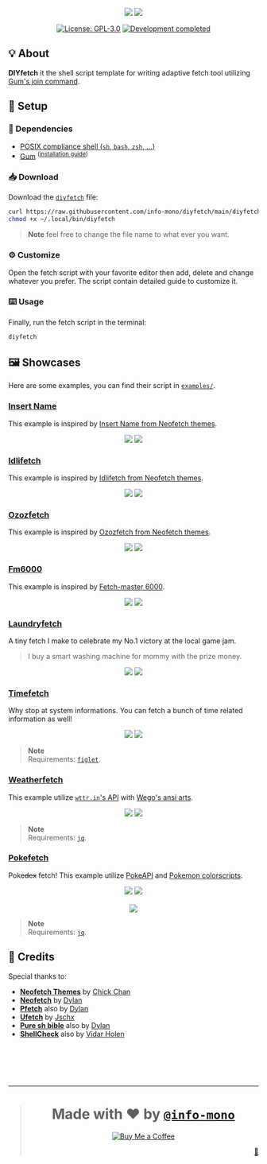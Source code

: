 <p align="center">
  <img src="https://user-images.githubusercontent.com/43980777/188279024-8669d85b-4df9-4e48-bec8-969c42a12456.png#gh-light-mode-only">
  <img src="https://user-images.githubusercontent.com/43980777/188278675-7adca8da-83d5-4e9c-b53e-fdb337a9da11.png#gh-dark-mode-only">
</p>
<p align="center">
  <a href="https://github.com/info-mono/diyfetch/blob/main/LICENSE"><img src="https://img.shields.io/github/license/info-mono/diyfetch?labelColor=383838&color=585858&style=for-the-badge" alt="License: GPL-3.0"></a>
  <a href="https://gist.github.com/NNBnh/9ef453aba3efce26046e0d3119dab5a7#development-completed"><img src="https://img.shields.io/badge/development-completed-%23585858.svg?labelColor=383838&style=for-the-badge&logoColor=FFFFFF" alt="Development completed"></a>
</p>

## 💡 About

**DIYfetch** it the shell script template for writing adaptive fetch tool utilizing
[Gum's join command](https://github.com/charmbracelet/gum#join).

## 🚀 Setup

### 🧾 Dependencies

- [POSIX compliance shell (`sh`, `bash`, `zsh`, ...)](https://wikipedia.org/wiki/Unix_shell)
- [Gum](https://github.com/charmbracelet/gum) <sup>([installation guide](https://github.com/charmbracelet/gum#installation))</sup>

### 📥 Download

Download the [`diyfetch`](https://github.com/info-mono/diyfetch/blob/main/diyfetch) file:

```sh
curl https://raw.githubusercontent.com/info-mono/diyfetch/main/diyfetch > ~/.local/bin/diyfetch
chmod +x ~/.local/bin/diyfetch
```

> **Note** feel free to change the file name to what ever you want.

### ⚙️ Customize

Open the fetch script with your favorite editor then add, delete and change whatever you prefer.
The script contain detailed guide to customize it.

### ⌨️ Usage

Finally, run the fetch script in the terminal:

```sh
diyfetch
```

## 🖼️ Showcases

Here are some examples, you can find their script in [`examples/`](examples).

### [Insert Name](examples/insertname)

This example is inspired by [Insert Name from Neofetch themes](https://github.com/Chick2D/neofetch-themes#insert-name).

<p align="center">
  <img src="https://user-images.githubusercontent.com/43980777/188280399-86d7b41f-d6f7-4204-b72c-cc7e7cc7327c.png#gh-light-mode-only">
  <img src="https://user-images.githubusercontent.com/43980777/188280410-335dd584-ffba-4aa3-a924-c92a6369e457.png#gh-dark-mode-only">
</p>

### [Idlifetch](examples/idlifetch)

This example is inspired by [Idlifetch from Neofetch themes](https://github.com/Chick2D/neofetch-themes#idlifetch).

<p align="center">
  <img src="https://user-images.githubusercontent.com/43980777/188280960-e312ba23-5a78-43e3-8c66-ccbf57fc03a8.png#gh-light-mode-only">
  <img src="https://user-images.githubusercontent.com/43980777/188280962-15f1f512-9fbc-437f-8fa2-c618c8ff46ae.png#gh-dark-mode-only">
</p>

### [Ozozfetch](examples/ozozfetch)

This example is inspired by [Ozozfetch from Neofetch themes](https://github.com/Chick2D/neofetch-themes#ozozfetch).

<p align="center">
  <img src="https://user-images.githubusercontent.com/43980777/188281825-be3b5c2c-5abf-4146-be14-f450e6dedf5e.png#gh-light-mode-only">
  <img src="https://user-images.githubusercontent.com/43980777/188281823-5eb4a65e-8abe-4b46-b49d-23017fdff650.png#gh-dark-mode-only">
</p>

### [Fm6000](examples/fm6000)

This example is inspired by [Fetch-master 6000](https://github.com/anhsirk0/fetch-master-6000).

<p align="center">
  <img src="https://user-images.githubusercontent.com/43980777/188281315-6b3d6deb-0c14-48b7-bbfb-285435f1af57.png#gh-light-mode-only">
  <img src="https://user-images.githubusercontent.com/43980777/188281314-1be0d9f8-dd44-4042-bf2e-3dcf62de1aa3.png#gh-dark-mode-only">
</p>

### [Laundryfetch](examples/laundryfetch)

A tiny fetch I make to celebrate my No.1 victory at the local game jam.

> I buy a smart washing machine for mommy with the prize money.

<p align="center">
  <img src="https://user-images.githubusercontent.com/43980777/188282042-ad31c069-af30-4e32-8e08-5c236f8d5f4e.png#gh-light-mode-only">
  <img src="https://user-images.githubusercontent.com/43980777/188282044-16e7e66f-4bc1-4986-884d-fa0c6b41dc11.png#gh-dark-mode-only">
</p>

### [Timefetch](examples/timefetch)

Why stop at system informations. You can fetch a bunch of time related information as well!

<p align="center">
  <img src="https://user-images.githubusercontent.com/43980777/188299096-9e7e46d7-d969-43d8-84cb-8a881d10909c.png#gh-light-mode-only">
  <img src="https://user-images.githubusercontent.com/43980777/188299095-f1183747-2210-412a-952f-8d3e4109b0c6.png#gh-dark-mode-only">
</p>

> **Note** <br>
> Requirements: [`figlet`](https://www.figlet.org).

### [Weatherfetch](examples/weatherfetch)

This example utilize [`wttr.in`'s API](https://github.com/chubin/wttr.in#json-output)
with [Wego's ansi arts](https://github.com/schachmat/wego).

<p align="center">
  <img src="https://user-images.githubusercontent.com/43980777/188382367-eb23747e-033e-492e-a697-2b3122b9db50.png#gh-light-mode-only">
  <img src="https://user-images.githubusercontent.com/43980777/188382370-cea50a4d-e417-4a1f-a54e-fff22ed04dc1.png#gh-dark-mode-only">
</p>

> **Note** <br>
> Requirements: [`jq`](https://stedolan.github.io/jq).

### [Pokefetch](examples/pokefetch)

Poke~~dex~~ fetch! This example utilize [PokeAPI](https://pokeapi.co)
and [Pokemon colorscripts](https://gitlab.com/phoneybadger/pokemon-colorscripts).

<p align="center">
  <img src="https://user-images.githubusercontent.com/43980777/188299394-9e139cf7-2b4f-4f93-961e-759b265b883e.png#gh-light-mode-only">
  <img src="https://user-images.githubusercontent.com/43980777/188299392-4d10a8e9-ae9f-4fb6-8146-0f77d06c3c2f.png#gh-dark-mode-only">
  <br><br>
  <a href="https://asciinema.org/a/518810" target="_blank"><img align="center" src="https://user-images.githubusercontent.com/43980777/188304706-c50b93b4-1b88-4d7b-bd27-e0a749b791a9.gif"></a>
</p>

> **Note** <br>
> Requirements: [`jq`](https://stedolan.github.io/jq).

## 💌 Credits

Special thanks to:
- [**Neofetch Themes**](https://github.com/Chick2D/neofetch-themes) by [Chick Chan](https://github.com/Chick2D)
- [**Neofetch**](https://github.com/dylanaraps/neofetch) by [Dylan](https://github.com/dylanaraps)
- [**Pfetch**](https://github.com/dylanaraps/pfetch) also by [Dylan](https://github.com/dylanaraps)
- [**Ufetch**](https://gitlab.com/jschx/ufetch) by [Jschx](https://gitlab.com/jschx)
- [**Pure sh bible**](https://github.com/dylanaraps/pure-sh-bible) also by [Dylan](https://github.com/dylanaraps)
- [**ShellCheck**](https://www.shellcheck.net) also by [Vidar Holen](https://github.com/koalaman)

<br><br><br><br>

---

> <h1 align="center">Made with ❤️ by <a href="https://github.com/info-mono"><code>@info-mono</code></a></h1>
>
> <p align="center"><a href="https://www.buymeacoffee.com/nnbnh"><img src="https://img.shields.io/badge/buy_me_a_coffee%20-%23F7CA88.svg?logo=buy-me-a-coffee&logoColor=333333&style=for-the-badge" alt="Buy Me a Coffee"></a></p>
>
> <p align="right"><a href="https://gist.github.com/NNBnh/ad4816f847f4c6ada376cf36e6e70299" title="Easter egg">🥚</a></p>
